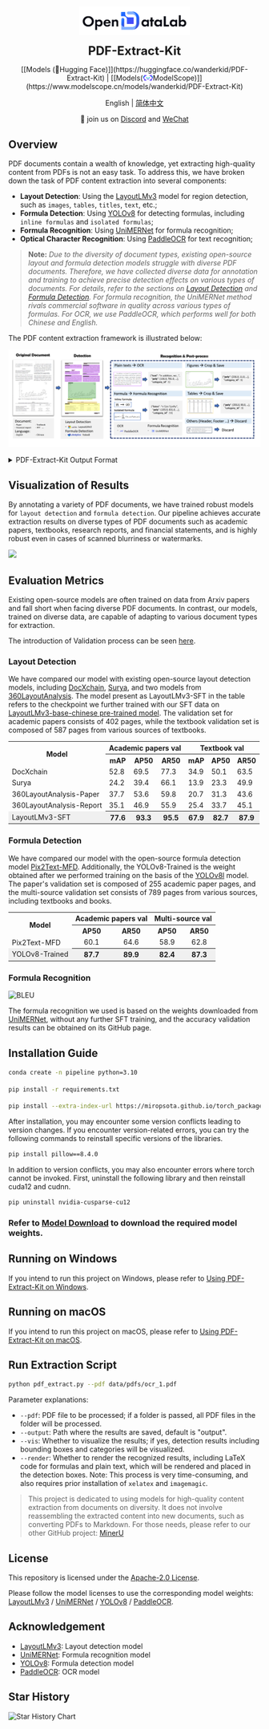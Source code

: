 
<p align="center">
    <img src="./assets/images/datalab_logo.png" width="220"/>
</p>
<p align="center">
    <b><font size="5">PDF-Extract-Kit</font></b>
</p>


<div align="center">
    [[Models (🤗Hugging Face)]](https://huggingface.co/wanderkid/PDF-Extract-Kit) | [[Models(<img src="./assets/images/modelscope_logo.png" width="20px">ModelScope)]](https://www.modelscope.cn/models/wanderkid/PDF-Extract-Kit) 
 
English | [简体中文](./README-zh_CN.md)

</div>


<p align="center">
    👋 join us on <a href="https://xxx" target="_blank">Discord</a> and <a href="https://xxx" target="_blank">WeChat</a>
</p>



## Overview

PDF documents contain a wealth of knowledge, yet extracting high-quality content from PDFs is not an easy task. To address this, we have broken down the task of PDF content extraction into several components:
- **Layout Detection**: Using the [LayoutLMv3](https://github.com/microsoft/unilm/tree/master/layoutlmv3) model for region detection, such as `images`, `tables`, `titles`, `text`, etc.;
- **Formula Detection**: Using [YOLOv8](https://github.com/ultralytics/ultralytics) for detecting formulas, including `inline formulas` and `isolated formulas`;
- **Formula Recognition**: Using [UniMERNet](https://github.com/opendatalab/UniMERNet) for formula recognition;
- **Optical Character Recognition**: Using [PaddleOCR](https://github.com/PaddlePaddle/PaddleOCR) for text recognition;

> **Note:** *Due to the diversity of document types, existing open-source layout and formula detection models struggle with diverse PDF documents. Therefore, we have collected diverse data for annotation and training to achieve precise detection effects on various types of documents. For details, refer to the sections on [Layout Detection](#layout-anchor) and [Formula Detection](#mfd-anchor). For formula recognition, the UniMERNet method rivals commercial software in quality across various types of formulas. For OCR, we use PaddleOCR, which performs well for both Chinese and English.*

The PDF content extraction framework is illustrated below:

![](assets/demo/pipeline_v2.png)


<details>
  <summary>PDF-Extract-Kit Output Format</summary>

```Bash
{
    "layout_dets": [    # Elements on the page
        {
            "category_id": 0, # Category ID, 0~9, 13~15
            "poly": [
                136.0, # Coordinates are in image format, need to convert back to PDF coordinates, order is top-left, top-right, bottom-right, bottom-left x,y coordinates
                781.0,
                340.0,
                781.0,
                340.0,
                806.0,
                136.0,
                806.0
            ],
            "score": 0.69,   # Confidence score
            "latex": ''      # Formula recognition result, only categories 13, 14 have content, others are empty, additionally 15 is the OCR result, this key will be replaced with text
        },
        ...
    ],
    "page_info": {         # Page information: resolution size when extracting bounding boxes, alignment can be based on this information if scaling is involved
        "page_no": 0,      # Page number
        "height": 1684,    # Page height
        "width": 1200      # Page width
    }
}
```

The types included in `category_id` are as follows:

```
{0: 'title',              # Title
 1: 'plain text',         # Text
 2: 'abandon',            # Includes headers, footers, page numbers, and page annotations
 3: 'figure',             # Image
 4: 'figure_caption',     # Image caption
 5: 'table',              # Table
 6: 'table_caption',      # Table caption
 7: 'table_footnote',     # Table footnote
 8: 'isolate_formula',    # Display formula (this is a layout display formula, lower priority than 14)
 9: 'formula_caption',    # Display formula label

 13: 'inline_formula',    # Inline formula
 14: 'isolated_formula',  # Display formula
 15: 'ocr_text'}          # OCR result
```
</details>


## Visualization of Results

By annotating a variety of PDF documents, we have trained robust models for `layout detection` and `formula detection`. Our pipeline achieves accurate extraction results on diverse types of PDF documents such as academic papers, textbooks, research reports, and financial statements, and is highly robust even in cases of scanned blurriness or watermarks.

![](assets/demo/example.png)


## Evaluation Metrics

Existing open-source models are often trained on data from Arxiv papers and fall short when facing diverse PDF documents. In contrast, our models, trained on diverse data, are capable of adapting to various document types for extraction.

The introduction of Validation process can be seen [here](./assets/validation/README.md).

<span id="layout-anchor"></span>
### Layout Detection

We have compared our model with existing open-source layout detection models, including [DocXchain](https://github.com/AlibabaResearch/AdvancedLiterateMachinery/tree/main/Applications/DocXChain), [Surya](https://github.com/VikParuchuri/surya), and two models from [360LayoutAnalysis](https://github.com/360AILAB-NLP/360LayoutAnalysis). The model present as LayoutLMv3-SFT in the table refers to the checkpoint we further trained with our SFT data on [LayoutLMv3-base-chinese pre-trained model](https://huggingface.co/microsoft/layoutlmv3-base-chinese). The validation set for academic papers consists of 402 pages, while the textbook validation set is composed of 587 pages from various sources of textbooks.

<table>
    <tr>
        <th align="center" rowspan="2">Model</th> 
        <th colspan="3" align="center">Academic papers val</th> 
        <th colspan="3" align="center">Textbook val</th> 
   </tr>
    <tr>
      	 <th>mAP</th>
         <th>AP50</th>
         <th>AR50</th>
         <th>mAP</th>
         <th>AP50</th>
         <th>AR50</th>    
    </tr>
    <tr>
        <td>DocXchain</td>
        <td>52.8</td>
        <td>69.5</td>
        <td>77.3</td> 
        <td>34.9</td>
        <td>50.1</td>
        <td>63.5</td>   
    </tr>
    <tr>
        <td>Surya</td>
        <td>24.2</td>
        <td>39.4</td>
        <td>66.1</td> 
        <td>13.9</td>
        <td>23.3</td>
        <td>49.9</td>   
    </tr>
    <tr>
        <td>360LayoutAnalysis-Paper</td>
        <td>37.7</td>
        <td>53.6</td>
        <td>59.8</td> 
        <td>20.7</td>
        <td>31.3</td>
        <td>43.6</td>   
    </tr>
    <tr>
        <td>360LayoutAnalysis-Report</td>
        <td>35.1</td>
        <td>46.9</td>
        <td>55.9</td> 
        <td>25.4</td>
        <td>33.7</td>
        <td>45.1</td>   
    </tr>
    <tr>
        <td bgcolor="#f0f0f0">LayoutLMv3-SFT</td>
        <th bgcolor="#f0f0f0">77.6</th>
        <th bgcolor="#f0f0f0">93.3</th>
        <th bgcolor="#f0f0f0">95.5</th> 
        <th bgcolor="#f0f0f0">67.9</th>
        <th bgcolor="#f0f0f0">82.7</th>
        <th bgcolor="#f0f0f0">87.9</th>   
    </tr>
</table>

<span id="mfd-anchor"></span>
### Formula Detection

We have compared our model with the open-source formula detection model [Pix2Text-MFD](https://github.com/breezedeus/pix2text). Additionally, the YOLOv8-Trained is the weight obtained after we performed training on the basis of the [YOLOv8l](https://github.com/ultralytics/) model. The paper's validation set is composed of 255 academic paper pages, and the multi-source validation set consists of 789 pages from various sources, including textbooks and books.

<table>
    <tr>
        <th align="center" rowspan="2">Model</th> 
        <th colspan="2" align="center">Academic papers val</th> 
        <th colspan="2" align="center">Multi-source val</th> 
   </tr>
    <tr>
         <th>AP50</th>
         <th>AR50</th>
         <th>AP50</th>
         <th>AR50</th>    
    </tr>
    <tr>
        <td>Pix2Text-MFD</td>
        <td align="center">60.1</td> 
        <td align="center">64.6</td>
        <td align="center">58.9</td>
        <td align="center">62.8</td>   
    </tr>
    <tr>
        <td bgcolor="#f0f0f0">YOLOv8-Trained</td>
        <th bgcolor="#f0f0f0">87.7</th> 
        <th bgcolor="#f0f0f0">89.9</th>
        <th bgcolor="#f0f0f0">82.4</th>
        <th bgcolor="#f0f0f0">87.3</th>   
    </tr>
</table>

### Formula Recognition
![BLEU](https://github.com/opendatalab/VIGC/assets/69186975/ec8eb3e2-4ccc-4152-b18c-e86b442e2dcc)

The formula recognition we used is based on the weights downloaded from [UniMERNet](https://github.com/opendatalab/UniMERNet), without any further SFT training, and the accuracy validation results can be obtained on its GitHub page.

## Installation Guide

```bash
conda create -n pipeline python=3.10

pip install -r requirements.txt

pip install --extra-index-url https://miropsota.github.io/torch_packages_builder detectron2==0.6+pt2.3.1cu121
```

After installation, you may encounter some version conflicts leading to version changes. If you encounter version-related errors, you can try the following commands to reinstall specific versions of the libraries.

```bash
pip install pillow==8.4.0
```

In addition to version conflicts, you may also encounter errors where torch cannot be invoked. First, uninstall the following library and then reinstall cuda12 and cudnn.

```bash
pip uninstall nvidia-cusparse-cu12
```

### Refer to [Model Download](models/README.md) to download the required model weights.


## Running on Windows

If you intend to run this project on Windows, please refer to [Using PDF-Extract-Kit on Windows](docs/Install_in_Windows_en.md).


## Running on macOS

If you intend to run this project on macOS, please refer to [Using PDF-Extract-Kit on macOS](docs/Install_in_macOS_en.md).


## Run Extraction Script

```bash 
python pdf_extract.py --pdf data/pdfs/ocr_1.pdf
```

Parameter explanations:
- `--pdf`: PDF file to be processed; if a folder is passed, all PDF files in the folder will be processed.
- `--output`: Path where the results are saved, default is "output".
- `--vis`: Whether to visualize the results; if yes, detection results including bounding boxes and categories will be visualized.
- `--render`: Whether to render the recognized results, including LaTeX code for formulas and plain text, which will be rendered and placed in the detection boxes. Note: This process is very time-consuming, and also requires prior installation of `xelatex` and `imagemagic`.

> This project is dedicated to using models for high-quality content extraction from documents on diversity. It does not involve reassembling the extracted content into new documents, such as converting PDFs to Markdown. For those needs, please refer to our other GitHub project: [MinerU](https://github.com/opendatalab/MinerU)

## License

This repository is licensed under the [Apache-2.0 License](LICENSE).

Please follow the model licenses to use the corresponding model weights: [LayoutLMv3](https://github.com/microsoft/unilm/tree/master/layoutlmv3) / [UniMERNet](https://github.com/opendatalab/UniMERNet) / [YOLOv8](https://github.com/ultralytics/ultralytics) / [PaddleOCR](https://github.com/PaddlePaddle/PaddleOCR).


## Acknowledgement

   - [LayoutLMv3](https://github.com/microsoft/unilm/tree/master/layoutlmv3): Layout detection model
   - [UniMERNet](https://github.com/opendatalab/UniMERNet): Formula recognition model
   - [YOLOv8](https://github.com/ultralytics/ultralytics): Formula detection model
   - [PaddleOCR](https://github.com/PaddlePaddle/PaddleOCR): OCR model

## Star History

<a>
 <picture>
   <source media="(prefers-color-scheme: dark)" srcset="https://api.star-history.com/svg?repos=opendatalab/PDF-Extract-Kit&type=Date&theme=dark" />
   <source media="(prefers-color-scheme: light)" srcset="https://api.star-history.com/svg?repos=opendatalab/PDF-Extract-Kit&type=Date" />
   <img alt="Star History Chart" src="https://api.star-history.com/svg?repos=opendatalab/PDF-Extract-Kit&type=Date" />
 </picture>
</a>
